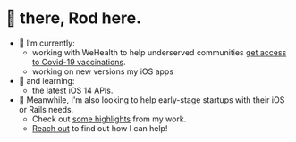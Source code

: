 # 👋 there, Rod here.

- 🔭 I’m currently:
    - working with WeHealth to help underserved communities [get access to Covid-19 vaccinations](https://wehealthsite.wordpress.com/2021/03/16/the-covid-vaccine-in-under-served-communities/).
    - working on new versions my iOS apps
- 🌱 and learning:
    - the latest iOS 14 APIs.
- 👯 Meanwhile, I'm also looking to help early-stage startups with their iOS or Rails needs.
    - Check out [some highlights](http://foveacentral.com/clients/) from my work.
    - [Reach out](http://foveacentral.com/contact-us) to find out how I can help!

<!--
**ivanoblomov/ivanoblomov** is a ✨ _special_ ✨ repository because its `README.md` (this file) appears on your GitHub profile.

Here are some ideas to get you started:

- 🔭 I’m currently working on ...
- 🌱 I’m currently learning ...
- 👯 I’m looking to collaborate on ...
- 🤔 I’m looking for help with ...
- 💬 Ask me about ...
- 📫 How to reach me: ...
- 😄 Pronouns: ...
- ⚡ Fun fact: ...
-->
